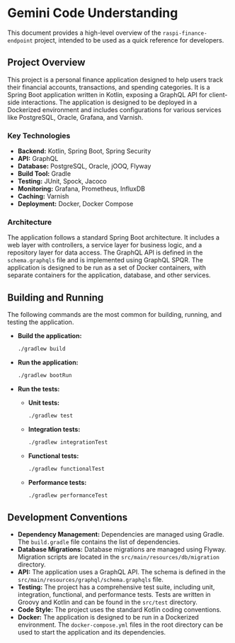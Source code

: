 # Gemini Code Understanding

This document provides a high-level overview of the `raspi-finance-endpoint` project, intended to be used as a quick reference for developers.

## Project Overview

This project is a personal finance application designed to help users track their financial accounts, transactions, and spending categories. It is a Spring Boot application written in Kotlin, exposing a GraphQL API for client-side interactions. The application is designed to be deployed in a Dockerized environment and includes configurations for various services like PostgreSQL, Oracle, Grafana, and Varnish.

### Key Technologies

*   **Backend:** Kotlin, Spring Boot, Spring Security
*   **API:** GraphQL
*   **Database:** PostgreSQL, Oracle, jOOQ, Flyway
*   **Build Tool:** Gradle
*   **Testing:** JUnit, Spock, Jacoco
*   **Monitoring:** Grafana, Prometheus, InfluxDB
*   **Caching:** Varnish
*   **Deployment:** Docker, Docker Compose

### Architecture

The application follows a standard Spring Boot architecture. It includes a web layer with controllers, a service layer for business logic, and a repository layer for data access. The GraphQL API is defined in the `schema.graphqls` file and is implemented using GraphQL SPQR. The application is designed to be run as a set of Docker containers, with separate containers for the application, database, and other services.

## Building and Running

The following commands are the most common for building, running, and testing the application.

*   **Build the application:**
    ```bash
    ./gradlew build
    ```

*   **Run the application:**
    ```bash
    ./gradlew bootRun
    ```

*   **Run the tests:**
    *   **Unit tests:**
        ```bash
        ./gradlew test
        ```
    *   **Integration tests:**
        ```bash
        ./gradlew integrationTest
        ```
    *   **Functional tests:**
        ```bash
        ./gradlew functionalTest
        ```
    *   **Performance tests:**
        ```bash
        ./gradlew performanceTest
        ```

## Development Conventions

*   **Dependency Management:** Dependencies are managed using Gradle. The `build.gradle` file contains the list of dependencies.
*   **Database Migrations:** Database migrations are managed using Flyway. Migration scripts are located in the `src/main/resources/db/migration` directory.
*   **API:** The application uses a GraphQL API. The schema is defined in the `src/main/resources/graphql/schema.graphqls` file.
*   **Testing:** The project has a comprehensive test suite, including unit, integration, functional, and performance tests. Tests are written in Groovy and Kotlin and can be found in the `src/test` directory.
*   **Code Style:** The project uses the standard Kotlin coding conventions.
*   **Docker:** The application is designed to be run in a Dockerized environment. The `docker-compose.yml` files in the root directory can be used to start the application and its dependencies.
